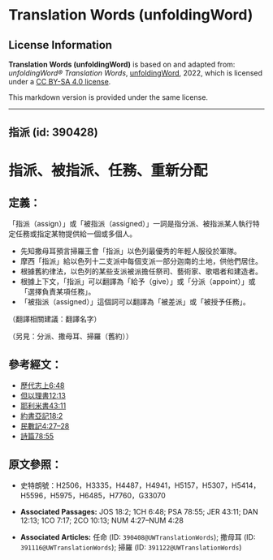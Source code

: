 # Translation Words (unfoldingWord)

## License Information

**Translation Words (unfoldingWord)** is based on and adapted from: _unfoldingWord® Translation Words_, [unfoldingWord](https://unfoldingword.org/utw), 2022, which is licensed under a [CC BY-SA 4.0 license](https://creativecommons.org/licenses/by-sa/4.0/legalcode.en).

This markdown version is provided under the same license.



--------------------------------

## 指派 (id: 390428)

指派、被指派、任務、重新分配
==============

定義：
---

「指派（assign）」或「被指派（assigned）」一詞是指分派、被指派某人執行特定任務或指定某物提供給一個或多個人。

* 先知撒母耳預言掃羅王會「指派」以色列最優秀的年輕人服役於軍隊。
* 摩西「指派」給以色列十二支派中每個支派一部分迦南的土地，供他們居住。
* 根據舊約律法，以色列的某些支派被派擔任祭司、藝術家、歌唱者和建造者。
* 根據上下文，「指派」可以翻譯為「給予（give）」或「分派（appoint）」或「選擇負責某項任務」。
* 「被指派（assigned）」這個詞可以翻譯為「被差派」或「被授予任務」。

（翻譯相關建議：翻譯名字）

（另見：分派、撒母耳、掃羅（舊約））

參考經文：
-----

* [歷代志上6:48](https://ref.ly/1Chr6:48)
* [但以理書12:13](https://ref.ly/Dan12:13)
* [耶利米書43:11](https://ref.ly/Jer43:11)
* [約書亞記18:2](https://ref.ly/Josh18:2)
* [民數記4:27–28](https://ref.ly/Num4:27-Num4:28)
* [詩篇78:55](https://ref.ly/Ps78:55)

原文參照：
-----

* 史特朗號：H2506，H3335，H4487，H4941，H5157，H5307，H5414，H5596，H5975，H6485，H7760，G33070

* **Associated Passages:** JOS 18:2; 1CH 6:48; PSA 78:55; JER 43:11; DAN 12:13; 1CO 7:17; 2CO 10:13; NUM 4:27–NUM 4:28
* **Associated Articles:** 任命 (ID: `390408@UWTranslationWords`); 撒母耳 (ID: `391116@UWTranslationWords`); 掃羅 (ID: `391122@UWTranslationWords`)


